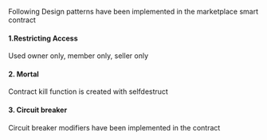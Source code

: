Following Design patterns have been implemented in the marketplace smart contract

#### 1.Restricting Access
Used owner only, member only, seller only

#### 2. Mortal
Contract kill function is created with selfdestruct

#### 3. Circuit breaker
Circuit breaker modifiers have been implemented in the contract



